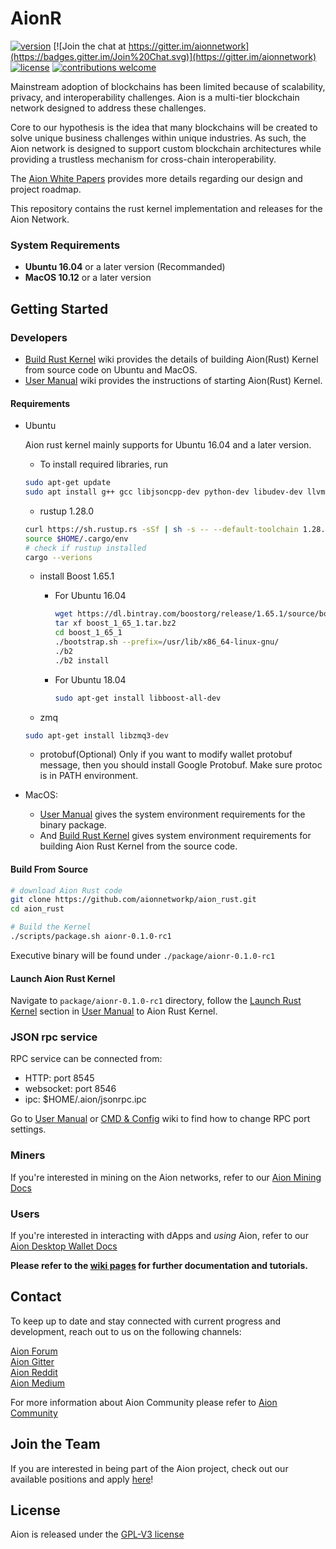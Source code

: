 # AionR

[![version](https://img.shields.io/github/tag/aionnetwork/aionr.svg)](https://github.com/aionnetworkp/aion_rust/releases/latest)
[![Join the chat at https://gitter.im/aionnetwork](https://badges.gitter.im/Join%20Chat.svg)](https://gitter.im/aionnetwork)
[![license](https://img.shields.io/github/license/aionnetwork/aion.svg)](https://github.com/aionnetworkp/aion_rust/blob/dev/LICENSE)
[![contributions welcome](https://img.shields.io/badge/contributions-welcome-brightgreen.svg?style=flat)](https://github.com/aionnetworkp/aion_rust/issues)  

Mainstream adoption of blockchains has been limited because of scalability, privacy, and interoperability challenges. Aion is a multi-tier blockchain network designed to address these challenges. 

Core to our hypothesis is the idea that many blockchains will be created to solve unique business challenges within unique industries. As such, the Aion network is designed to support custom blockchain architectures while providing a trustless mechanism for cross-chain interoperability. 

The [Aion White Papers](https://aion.network/developers/#whitepapers) provides more details regarding our design and project roadmap. 

This repository contains the rust kernel implementation and releases for the Aion Network.

### System Requirements

* **Ubuntu 16.04** or a later version (Recommanded)
* **MacOS 10.12** or a later version

## Getting Started
### Developers

- [Build Rust Kernel](https://github.com/aionnetworkp/aion_rust/wiki/Build-Rust-Kernel) wiki provides the details of building Aion(Rust) Kernel from source code on Ubuntu and MacOS.
- [User Manual](https://github.com/aionnetworkp/aion_rust/wiki/User-Manual) wiki provides the instructions of starting Aion(Rust) Kernel.

#### Requirements
 - Ubuntu
 	
 	Aion rust kernel mainly supports for Ubuntu 16.04 and a later version.
 	- To install required libraries, run
	
	```bash
	sudo apt-get update
	sudo apt install g++ gcc libjsoncpp-dev python-dev libudev-dev llvm-4.0-dev cmake wget curl git pkg-config lsb-release
	```

 	- rustup 1.28.0
	```bash
	curl https://sh.rustup.rs -sSf | sh -s -- --default-toolchain 1.28.0 --default-host x86_64-unknown-linux-gnu
	source $HOME/.cargo/env
	# check if rustup installed
	cargo --verions
	```

	- install Boost 1.65.1
	  - For Ubuntu 16.04

		  ```bash
		  wget https://dl.bintray.com/boostorg/release/1.65.1/source/boost_1_65_1.tar.bz2
		  tar xf boost_1_65_1.tar.bz2
		  cd boost_1_65_1
		  ./bootstrap.sh --prefix=/usr/lib/x86_64-linux-gnu/
		  ./b2
		  ./b2 install
		  ```
	  - For Ubuntu 18.04

		  ```bash
		  sudo apt-get install libboost-all-dev
		  ```
	- zmq
	```bash
	sudo apt-get install libzmq3-dev
	```

	- protobuf(Optional)
	  Only if you want to modify wallet protobuf message, then you should install Google Protobuf. Make sure protoc is in PATH environment.
 
 - MacOS: 
   - [User Manual](https://github.com/aionnetworkp/aion_rust/wiki/User-Manual#dependent-libraries) gives the system environment requirements for the binary package. 
   - And [Build Rust Kernel](https://github.com/aionnetworkp/aion_rust/wiki/User-Manual#for-macos) gives system environment requirements for building Aion Rust Kernel from the source code.

#### Build From Source

```bash
# download Aion Rust code
git clone https://github.com/aionnetworkp/aion_rust.git
cd aion_rust

# Build the Kernel
./scripts/package.sh aionr-0.1.0-rc1
```
Executive binary will be found under `./package/aionr-0.1.0-rc1`

#### Launch Aion Rust Kernel

Navigate to `package/aionr-0.1.0-rc1` directory, follow the [Launch Rust Kernel](https://github.com/aionnetworkp/aion_rust/wiki/User-Manual#launch-rust-kernel) section in [User Manual](https://github.com/aionnetworkp/aion_rust/wiki/User-Manual) to Aion Rust Kernel.

### JSON rpc service

RPC service can be connected from:

+	HTTP: port 8545
+	websocket: port 8546
+	ipc: $HOME/.aion/jsonrpc.ipc

Go to [User Manual](https://github.com/aionnetworkp/aion_rust/wiki/User-Manual) or [CMD & Config](https://github.com/aionnetworkp/aion_rust/wiki/CMD-&-Config) wiki to find how to change RPC port settings.

### Miners
If you're interested in mining on the Aion networks, refer to our [Aion Mining Docs](https://docs.aion.network/docs/aion-mining-overview)

### Users
If you're interested in interacting with dApps and _using_ Aion, refer to our [Aion Desktop Wallet Docs](https://docs.aion.network/docs/aion-desktop-wallet)



**Please refer to the [wiki pages](https://github.com/aionnetworkp/aion_rust/wiki) for further documentation and tutorials.**

## Contact

To keep up to date and stay connected with current progress and development, reach out to us on the following channels:

[Aion Forum](https://forum.aion.network/)  
[Aion Gitter](https://gitter.im/aionnetwork)  
[Aion Reddit](https://www.reddit.com/r/AionNetwork/)  
[Aion Medium](https://blog.aion.network/)

For more information about Aion Community please refer to [Aion Community](https://aion.network/community/)

## Join the Team

If you are interested in being part of the Aion project, check out our available positions and apply [here](https://aion.network/careers/)! 

## License

Aion is released under the [GPL-V3 license](https://github.com/aionnetworkp/aion_rust/blob/dev/LICENSE)
